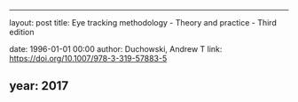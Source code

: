 ---
layout: post
title: Eye tracking methodology - Theory and practice - Third edition

date: 1996-01-01 00:00
author: Duchowski, Andrew T
link: https://doi.org/10.1007/978-3-319-57883-5

year: 2017
----